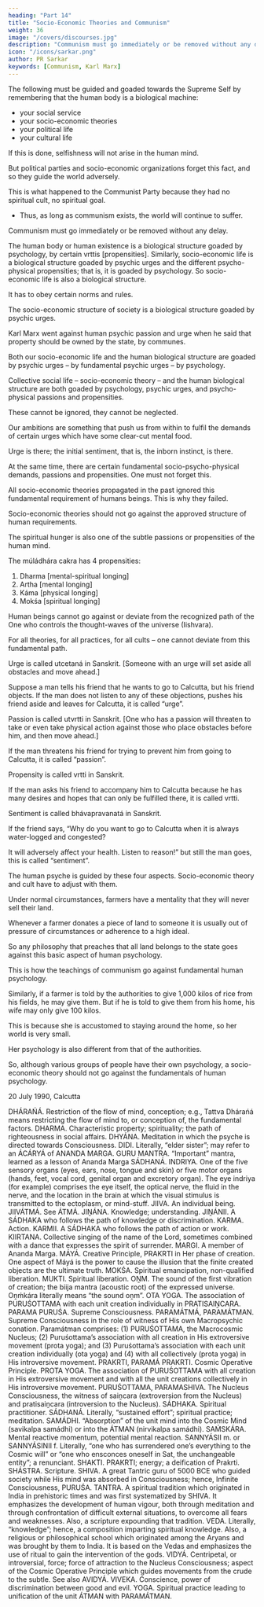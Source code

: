```yaml
---
heading: "Part 14"
title: "Socio-Economic Theories and Communism"
weight: 36
image: "/covers/discourses.jpg"
description: "Communism must go immediately or be removed without any delay"
icon: "/icons/sarkar.png"
author: PR Sarkar
keywords: [Communism, Karl Marx]
---
```




The following must be guided and goaded towards the Supreme Self by remembering that the human body is a biological machine:
- your social service
- your socio-economic theories
- your political life
- your cultural life 

If this is done, selfishness will not arise in the human mind. <!--  and there is no chance of damaging society.  -->

But political parties and socio-economic organizations forget this fact, and so<!--  instead of serving the world --> they guide the world adversely.

This is what happened to the Communist Party because they had no spiritual cult, no spiritual goal. 
- Thus, as long as communism exists, the world will continue to suffer. 

Communism must go immediately or be removed without any delay. <!-- This is the demand of humanity. Otherwise a great danger looms over human society.
What is the social impact or aspect of an economic theory – positive or negative? If it is positive, what is its effect? If it is negative, what is its effect? -->

The human body or human existence is a biological structure goaded by psychology, by certain vrttis [propensities]. Similarly, socio-economic life is a biological structure goaded by psychic urges and the different psycho-physical propensities; that is, it is goaded by psychology. So socio-economic life is also a biological structure.

It has to obey certain norms and rules. 

The socio-economic structure of society is a biological structure goaded by psychic urges.

Karl Marx went against human psychic passion and urge when he said that property should be owned by the state, by communes.

Both our socio-economic life and the human biological structure are goaded by psychic urges – by fundamental psychic urges – by psychology. 

Collective social life – socio-economic theory – and the human biological structure are both goaded by psychology, psychic urges, and psycho-physical passions and propensities. 

These cannot be ignored, they cannot be neglected.

Our ambitions are something that push us from within to fulfil the demands of certain urges which have some clear-cut mental food. 

Urge is there; the initial sentiment, that is, the inborn instinct, is there. 

At the same time, there are certain fundamental socio-psycho-physical demands, passions and propensities. One must not forget this.

All socio-economic theories propagated in the past ignored this fundamental requirement of humans beings. This is why they failed.

Socio-economic theories should not go against the approved structure of human requirements. 

<!-- Now those who once supported communism are themselves finding the reasons for the failure of Marxism and one of its branches, Euro-communism. -->

The spiritual hunger is also one of the subtle passions or propensities of the human mind.

The múládhára cakra has 4 propensities:

1. Dharma [mental-spiritual longing]
2. Artha [mental longing]
3. Káma [physical longing]
4. Mokśa [spiritual longing]

<!-- So spiritual longing is a fundamental human urge. -->

Human beings cannot go against or deviate from the recognized path of the One who controls the thought-waves of the universe (Iishvara). <!--  – the recognized path or mainstream of human life. They cannot. --> 

For all theories, for all practices, for all cults – one cannot deviate from this fundamental path.

Urge is called utcetaná in Sanskrit. [Someone with an urge will set aside all obstacles and move ahead.] 

Suppose a man tells his friend that he wants to go to Calcutta, but his friend objects. If the man does not listen to any of these objections, pushes his friend aside and leaves for Calcutta, it is called “urge”.

Passion is called utvrtti in Sanskrit. [One who has a passion will threaten to take or even take physical action against those who place obstacles before him, and then move ahead.] 

If the man threatens his friend for trying to prevent him from going to Calcutta, it is called “passion”.

Propensity is called vrtti in Sanskrit. 

If the man asks his friend to accompany him to Calcutta because he has many desires and hopes that can only be fulfilled there, it is called vrtti.

Sentiment is called bhávapravanatá in Sanskrit. 

If the friend says, “Why do you want to go to Calcutta when it is always water-logged and congested? 

It will adversely affect your health. Listen to reason!” but still the man goes, this is called “sentiment”.

The human psyche is guided by these four aspects. Socio-economic theory and cult have to adjust with them.

Under normal circumstances, farmers have a mentality that they will never sell their land.

Whenever a farmer donates a piece of land to someone it is usually out of pressure of circumstances or adherence to a high ideal. 

So any philosophy that preaches that all land belongs to the state goes against this basic aspect of human psychology. 

This is how the teachings of communism go against fundamental human psychology. 

Similarly, if a farmer is told by the authorities to give 1,000 kilos of rice from his fields, he may give them. But if he is told to give them from his home, his wife may only give 100 kilos. 

This is because she is accustomed to staying around the home, so her world is very small. 

Her psychology is also different from that of the authorities. 

So, although various groups of people have their own psychology, a socio-economic theory should not go against the fundamentals of human psychology.

<!-- You have got a human body. Make the best utilization of it. Forget everything of the past from this very moment.

Bigŕi jiivan anek hi sudhari janam áj
Jay Rám ki Rám japu tulsi taju ku samáj.
[Many of my past lives have gone in vain, but now my life is rectified. I will dedicate myself to the lotus feet of Rama and work for Rama, leaving all worldly attachments.] -->

<!-- This is for every one of you – the younger ones as well as the older ones. Go on working in such a way that you give your proper worth to society, and you bring about the actual evolution of humanity. Be a devotee of humanity as well as a devotee of Parama Puruśa. Let victory be with you. -->

20 July 1990, Calcutta



DHÁRAŃÁ. Restriction of the flow of mind, conception; e.g., Tattva Dhárańá means restricting the flow of mind to, or conception of, the fundamental factors.
DHARMA. Characteristic property; spirituality; the path of righteousness in social affairs.
DHYÁNA. Meditation in which the psyche is directed towards Consciousness.
DIDI. Literally, “elder sister”; may refer to an ÁCÁRYÁ of ANANDA MARGA.
GURU MANTRA. “Important” mantra, learned as a lesson of Ananda Marga SÁDHANÁ.
INDRIYA. One of the five sensory organs (eyes, ears, nose, tongue and skin) or five motor organs (hands, feet, vocal cord, genital organ and excretory organ). The eye indriya (for example) comprises the eye itself, the optical nerve, the fluid in the nerve, and the location in the brain at which the visual stimulus is transmitted to the ectoplasm, or mind-stuff.
JIIVA. An individual being.
JIIVÁTMÁ. See ÁTMÁ.
JIṊÁNA. Knowledge; understanding.
JIṊÁNII. A SÁDHAKA who follows the path of knowledge or discrimination.
KARMA. Action.
KARMII. A SÁDHAKA who follows the path of action or work.
KIIRTANA. Collective singing of the name of the Lord, sometimes combined with a dance that expresses the spirit of surrender.
MARGI. A member of Ananda Marga.
MÁYÁ. Creative Principle, PRAKRTI in Her phase of creation. One aspect of Máyá is the power to cause the illusion that the finite created objects are the ultimate truth.
MOKŚA. Spiritual emancipation, non-qualified liberation.
MUKTI. Spiritual liberation.
OṊM. The sound of the first vibration of creation; the biija mantra (acoustic root) of the expressed universe. Oṋḿkára literally means “the sound oṋm”.
OTA YOGA. The association of PURUŚOTTAMA with each unit creation individually in PRATISAIṊCARA.
PARAMA PURUŚA. Supreme Consciousness.
PARAMÁTMÁ, PARAMÁTMAN. Supreme Consciousness in the role of witness of His own Macropsychic conation. Paramátman comprises: (1) PURUŚOTTAMA, the Macrocosmic Nucleus; (2) Puruśottama’s association with all creation in His extroversive movement (prota yoga); and (3) Puruśottama’s association with each unit creation individually (ota yoga) and (4) with all collectively (prota yoga) in His introversive movement.
PRAKRTI, PARAMÁ PRAKRTI. Cosmic Operative Principle.
PROTA YOGA. The association of PURUŚOTTAMA with all creation in His extroversive movement and with all the unit creations collectively in His introversive movement.
PURUŚOTTAMA, PARAMASHIVA. The Nucleus Consciousness, the witness of saiṋcara (extroversion from the Nucleus) and pratisaiṋcara (introversion to the Nucleus).
SÁDHAKA. Spiritual practitioner.
SÁDHANÁ. Literally, “sustained effort”; spiritual practice; meditation.
SAMÁDHI. “Absorption” of the unit mind into the Cosmic Mind (savikalpa samádhi) or into the ÁTMAN (nirvikalpa samádhi).
SAḾSKÁRA. Mental reactive momentum, potential mental reaction.
SANNYÁSII m. or SANNYÁSINII f. Literally, “one who has surrendered one’s everything to the Cosmic will” or “one who ensconces oneself in Sat, the unchangeable entity”; a renunciant.
SHAKTI. PRAKRTI; energy; a deification of Prakrti.
SHÁSTRA. Scripture.
SHIVA. A great Tantric guru of 5000 BCE who guided society while His mind was absorbed in Consciousness; hence, Infinite Consciousness, PURUŚA.
TANTRA. A spiritual tradition which originated in India in prehistoric times and was first systematized by SHIVA. It emphasizes the development of human vigour, both through meditation and through confrontation of difficult external situations, to overcome all fears and weaknesses. Also, a scripture expounding that tradition.
VEDA. Literally, “knowledge”; hence, a composition imparting spiritual knowledge. Also, a religious or philosophical school which originated among the Aryans and was brought by them to India. It is based on the Vedas and emphasizes the use of ritual to gain the intervention of the gods.
VIDYÁ. Centripetal, or introversial, force; force of attraction to the Nucleus Consciousness; aspect of the Cosmic Operative Principle which guides movements from the crude to the subtle. See also AVIDYÁ.
VIVEKA. Conscience, power of discrimination between good and evil.
YOGA. Spiritual practice leading to unification of the unit ÁTMAN with PARAMÁTMAN.
